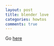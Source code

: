 ```yaml
---
layout: post
title: blender love
categories: howtos
comments: true
---
```



Go [here](http://www.math.sunysb.edu/~sorin/online-docs/blender/html/book1.html)


